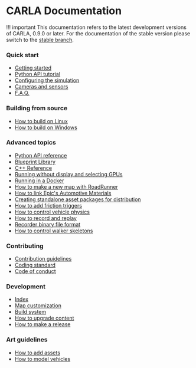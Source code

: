 <h1>CARLA Documentation</h1>

!!! important
    This documentation refers to the latest development versions of CARLA, 0.9.0
    or later. For the documentation of the stable version please switch to the
    [stable branch](https://carla.readthedocs.io/en/stable/).

<h3>Quick start</h3>

  * [Getting started](getting_started.md)
  * [Python API tutorial](python_api_tutorial.md)
  * [Configuring the simulation](configuring_the_simulation.md)
  * [Cameras and sensors](cameras_and_sensors.md)
  * [F.A.Q.](faq.md)

<h3>Building from source</h3>

  * [How to build on Linux](how_to_build_on_linux.md)
  * [How to build on Windows](how_to_build_on_windows.md)

<h3>Advanced topics</h3>

  * [Python API reference](python_api.md)
  * [Blueprint Library](bp_library.md)
  * [C++ Reference](c++_reference.md)
  * [Running without display and selecting GPUs](carla_headless.md)
  * [Running in a Docker](carla_docker.md)
  * [How to make a new map with RoadRunner](how_to_make_a_new_map.md)
  * [How to link Epic's Automotive Materials](epic_automotive_materials.md)
  * [Creating standalone asset packages for distribution](asset_packages_for_dist.md)
  * [How to add friction triggers](how_to_add_friction_triggers.md)
  * [How to control vehicle physics](how_to_control_vehicle_physics.md)
  * [How to record and replay](recorder_and_playback.md)
  * [Recorder binary file format](recorder_binary_file_format.md)
  * [How to control walker skeletons](walker_bone_control.md)

<h3>Contributing</h3>

  * [Contribution guidelines](CONTRIBUTING.md)
  * [Coding standard](coding_standard.md)
  * [Code of conduct](CODE_OF_CONDUCT.md)

<h3>Development</h3>

  * [Index](dev/index.md)
  * [Map customization](dev/map_customization.md)
  * [Build system](dev/build_system.md)
  * [How to upgrade content](dev/how_to_upgrade_content.md)
  * [How to make a release](dev/how_to_make_a_release.md)

<h3>Art guidelines</h3>

  * [How to add assets](how_to_add_assets.md)
  * [How to model vehicles](how_to_model_vehicles.md)
